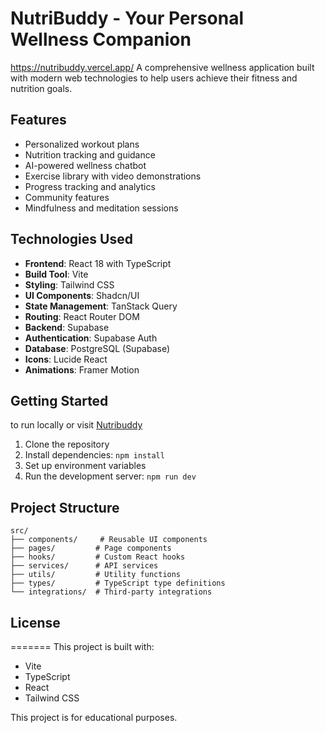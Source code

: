 
# NutriBuddy - Your Personal Wellness Companion
https://nutribuddy.vercel.app/
A comprehensive wellness application built with modern web technologies to help users achieve their fitness and nutrition goals.

## Features

- Personalized workout plans
- Nutrition tracking and guidance
- AI-powered wellness chatbot
- Exercise library with video demonstrations
- Progress tracking and analytics
- Community features
- Mindfulness and meditation sessions

## Technologies Used

- **Frontend**: React 18 with TypeScript
- **Build Tool**: Vite
- **Styling**: Tailwind CSS
- **UI Components**: Shadcn/UI
- **State Management**: TanStack Query
- **Routing**: React Router DOM
- **Backend**: Supabase
- **Authentication**: Supabase Auth
- **Database**: PostgreSQL (Supabase)
- **Icons**: Lucide React
- **Animations**: Framer Motion

## Getting Started
to run locally or visit [Nutribuddy](https://nutribuddy.vercel.app/)
1. Clone the repository
2. Install dependencies: `npm install`
3. Set up environment variables
4. Run the development server: `npm run dev`



## Project Structure

```
src/
├── components/     # Reusable UI components
├── pages/         # Page components
├── hooks/         # Custom React hooks
├── services/      # API services
├── utils/         # Utility functions
├── types/         # TypeScript type definitions
└── integrations/  # Third-party integrations
```

## License
=======
This project is built with:

- Vite
- TypeScript
- React
- Tailwind CSS

This project is for educational purposes.
